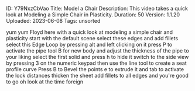 ID: Y79NxzCbVao
Title: Model a Chair
Description: This video takes a quick look at Modeling a Simple Chair in Plasticity.
Duration: 50
Version: 1.1.20
Uploaded: 2023-06-08
Tags: unsorted

yum yum
Floyd here with a quick look at modeling
a simple chair and plasticity start with
the default scene select these edges and
add fillets select this Edge Loop by
pressing alt and left clicking on it
press P to activate the pipe tool B for
new body and adjust the thickness of the
pipe to your liking select the first
solid and press h to hide it switch to
the side view by pressing 3 on the
numeric keypad
then use the line tool to create a seat
profile curve Press B to Bevel the
points e to extrude it and tab to
activate the lock distances thicken the
sheet add fillets to all edges and
you're good to go oh look at the time
foreign
